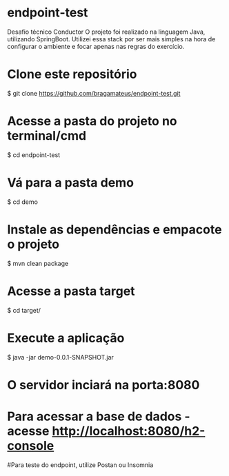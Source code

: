 # endpoint-test
Desafio técnico Conductor
O projeto foi realizado na linguagem Java, utilizando SpringBoot.
Utilizei essa stack por ser mais simples na hora de configurar o ambiente e focar apenas nas regras do exercício.


# Clone este repositório
$ git clone https://github.com/bragamateus/endpoint-test.git

# Acesse a pasta do projeto no terminal/cmd
$ cd endpoint-test

# Vá para a pasta demo
$ cd demo

# Instale as dependências e empacote o projeto
$ mvn clean package

# Acesse a pasta target
$ cd target/

# Execute a aplicação
$ java -jar demo-0.0.1-SNAPSHOT.jar

# O servidor inciará na porta:8080 

# Para acessar a base de dados - acesse <http://localhost:8080/h2-console> 

#Para teste do endpoint, utilize Postan ou Insomnia
